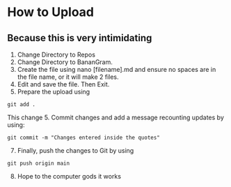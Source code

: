 # How to Upload

## Because this is very intimidating

1. Change Directory to Repos
4. Change Directory to BananGram.
5. Create the file using nano [filename].md and ensure no spaces are in the file name, or it will make 2 files.
6. Edit and save the file. Then Exit.
7. Prepare the upload using 
```
git add .
```
This change
5. Commit changes and add a message recounting updates by using:
```
git commit -m "Changes entered inside the quotes"
```
7. Finally, push the changes to Git by using 
```
git push origin main
```
8. Hope to the computer gods it works

